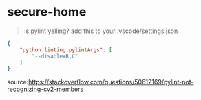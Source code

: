 # secure-home

> is pylint yelling? add this to your .vscode/settings.json

```json
{
    "python.linting.pylintArgs": [
        "--disable=R,C"
    ]
}
```

source:<https://stackoverflow.com/questions/50612169/pylint-not-recognizing-cv2-members>
